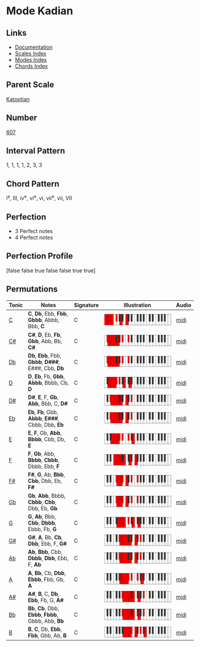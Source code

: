 # Mode Kadian

## Links

- [Documentation](index.md)
- [Scales Index](Scales.md)
- [Modes Index](Modes.md)
- [Chords Index](Chords.md)

## Parent Scale

[Katoptian](ScaleKatoptian.md)

## Number

[607](https://ianring.com/musictheory/scales/607)

## Interval Pattern

1, 1, 1, 1, 2, 3, 3

## Chord Pattern

i⁰, III, iv⁰, vi⁰, vi, vii⁰, vii, VII

## Perfection

- 3 Perfect notes
- 4 Perfect notes

## Perfection Profile

[false false true false false true true]

## Permutations

| Tonic | Notes | Signature | Illustration | Audio |
|-------|-------|-----------|--------------|-------|
| [C](ModeCNaturalKadian.md) | **C**, **Db**, Ebb, **Fbb**, **Gbbb**, Abbb, Bbb, **C** | C | ![CNaturalKadian](ModeCNaturalKadian.png) | [midi](https://github.com/edipermadi/music/blob/main/docs/ModeCNaturalKadian.mid?raw=true) |
| [C#](ModeCSharpKadian.md) | **C#**, **D**, Eb, **Fb**, **Gbb**, Abb, Bb, **C#** | C | ![CSharpKadian](ModeCSharpKadian.png) | [midi](https://github.com/edipermadi/music/blob/main/docs/ModeCSharpKadian.mid?raw=true) |
| [Db](ModeDFlatKadian.md) | **Db**, **Ebb**, Fbb, **Gbbb**, **D###**, E###, Cbb, **Db** | C | ![DFlatKadian](ModeDFlatKadian.png) | [midi](https://github.com/edipermadi/music/blob/main/docs/ModeDFlatKadian.mid?raw=true) |
| [D](ModeDNaturalKadian.md) | **D**, **Eb**, Fb, **Gbb**, **Abbb**, Bbbb, Cb, **D** | C | ![DNaturalKadian](ModeDNaturalKadian.png) | [midi](https://github.com/edipermadi/music/blob/main/docs/ModeDNaturalKadian.mid?raw=true) |
| [D#](ModeDSharpKadian.md) | **D#**, **E**, F, **Gb**, **Abb**, Bbb, C, **D#** | C | ![DSharpKadian](ModeDSharpKadian.png) | [midi](https://github.com/edipermadi/music/blob/main/docs/ModeDSharpKadian.mid?raw=true) |
| [Eb](ModeEFlatKadian.md) | **Eb**, **Fb**, Gbb, **Abbb**, **E###**, Cbbb, Dbb, **Eb** | C | ![EFlatKadian](ModeEFlatKadian.png) | [midi](https://github.com/edipermadi/music/blob/main/docs/ModeEFlatKadian.mid?raw=true) |
| [E](ModeENaturalKadian.md) | **E**, **F**, Gb, **Abb**, **Bbbb**, Cbb, Db, **E** | C | ![ENaturalKadian](ModeENaturalKadian.png) | [midi](https://github.com/edipermadi/music/blob/main/docs/ModeENaturalKadian.mid?raw=true) |
| [F](ModeFNaturalKadian.md) | **F**, **Gb**, Abb, **Bbbb**, **Cbbb**, Dbbb, Ebb, **F** | C | ![FNaturalKadian](ModeFNaturalKadian.png) | [midi](https://github.com/edipermadi/music/blob/main/docs/ModeFNaturalKadian.mid?raw=true) |
| [F#](ModeFSharpKadian.md) | **F#**, **G**, Ab, **Bbb**, **Cbb**, Dbb, Eb, **F#** | C | ![FSharpKadian](ModeFSharpKadian.png) | [midi](https://github.com/edipermadi/music/blob/main/docs/ModeFSharpKadian.mid?raw=true) |
| [Gb](ModeGFlatKadian.md) | **Gb**, **Abb**, Bbbb, **Cbbb**, **Cbb**, Dbb, Eb, **Gb** | C | ![GFlatKadian](ModeGFlatKadian.png) | [midi](https://github.com/edipermadi/music/blob/main/docs/ModeGFlatKadian.mid?raw=true) |
| [G](ModeGNaturalKadian.md) | **G**, **Ab**, Bbb, **Cbb**, **Dbbb**, Ebbb, Fb, **G** | C | ![GNaturalKadian](ModeGNaturalKadian.png) | [midi](https://github.com/edipermadi/music/blob/main/docs/ModeGNaturalKadian.mid?raw=true) |
| [G#](ModeGSharpKadian.md) | **G#**, **A**, Bb, **Cb**, **Dbb**, Ebb, F, **G#** | C | ![GSharpKadian](ModeGSharpKadian.png) | [midi](https://github.com/edipermadi/music/blob/main/docs/ModeGSharpKadian.mid?raw=true) |
| [Ab](ModeAFlatKadian.md) | **Ab**, **Bbb**, Cbb, **Dbbb**, **Dbb**, Ebb, F, **Ab** | C | ![AFlatKadian](ModeAFlatKadian.png) | [midi](https://github.com/edipermadi/music/blob/main/docs/ModeAFlatKadian.mid?raw=true) |
| [A](ModeANaturalKadian.md) | **A**, **Bb**, Cb, **Dbb**, **Ebbb**, Fbb, Gb, **A** | C | ![ANaturalKadian](ModeANaturalKadian.png) | [midi](https://github.com/edipermadi/music/blob/main/docs/ModeANaturalKadian.mid?raw=true) |
| [A#](ModeASharpKadian.md) | **A#**, **B**, C, **Db**, **Ebb**, Fb, G, **A#** | C | ![ASharpKadian](ModeASharpKadian.png) | [midi](https://github.com/edipermadi/music/blob/main/docs/ModeASharpKadian.mid?raw=true) |
| [Bb](ModeBFlatKadian.md) | **Bb**, **Cb**, Dbb, **Ebbb**, **Fbbb**, Gbbb, Abb, **Bb** | C | ![BFlatKadian](ModeBFlatKadian.png) | [midi](https://github.com/edipermadi/music/blob/main/docs/ModeBFlatKadian.mid?raw=true) |
| [B](ModeBNaturalKadian.md) | **B**, **C**, Db, **Ebb**, **Fbb**, Gbb, Ab, **B** | C | ![BNaturalKadian](ModeBNaturalKadian.png) | [midi](https://github.com/edipermadi/music/blob/main/docs/ModeBNaturalKadian.mid?raw=true) |
